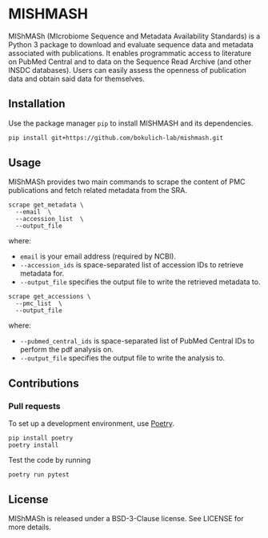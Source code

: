 # MISHMASH

MIShMASh (MIcrobiome Sequence and Metadata Availability Standards) is a Python 3 package to download and evaluate sequence data and metadata associated with publications. It enables programmatic access to literature on PubMed Central and to data on the Sequence Read Archive (and other INSDC databases). Users can easily assess the openness of publication data and obtain said data for themselves.

## Installation
Use the package manager `pip` to install MISHMASH and its dependencies.

```bash
pip install git+https://github.com/bokulich-lab/mishmash.git
```

## Usage
MIShMASh provides two main commands to scrape the content of PMC publications and fetch related metadata from the SRA.
 
```shell
scrape get_metadata \
  --email  \
  --accession_list  \
  --output_file
```
where:
- `email` is your email address (required by NCBI).
- `--accession_ids` is space-separated list of accession IDs to retrieve metadata for.
- `--output_file` specifies the output file to write the retrieved metadata to.

```shell
scrape get_accessions \
  --pmc_list  \
  --output_file
```
where:
- `--pubmed_central_ids` is space-separated list of PubMed Central IDs to perform the pdf analysis on.
- `--output_file` specifies the output file to write the analysis to.

## Contributions
### Pull requests
To set up a development environment, use [Poetry](https://python-poetry.org/).
```console
pip install poetry
poetry install
```
Test the code by running
```console
poetry run pytest
```

## License
MIShMASh is released under a BSD-3-Clause license. See LICENSE for more details.
